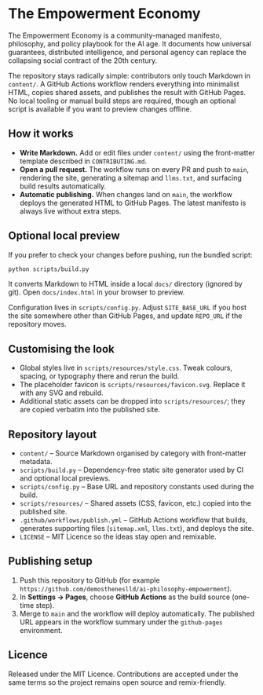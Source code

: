 # The Empowerment Economy

The Empowerment Economy is a community-managed manifesto, philosophy, and policy playbook for the AI age. It documents how universal guarantees, distributed intelligence, and personal agency can replace the collapsing social contract of the 20th century.

The repository stays radically simple: contributors only touch Markdown in `content/`. A GitHub Actions workflow renders everything into minimalist HTML, copies shared assets, and publishes the result with GitHub Pages. No local tooling or manual build steps are required, though an optional script is available if you want to preview changes offline.

## How it works

- **Write Markdown.** Add or edit files under `content/` using the front-matter template described in `CONTRIBUTING.md`.
- **Open a pull request.** The workflow runs on every PR and push to `main`, rendering the site, generating a sitemap and `llms.txt`, and surfacing build results automatically.
- **Automatic publishing.** When changes land on `main`, the workflow deploys the generated HTML to GitHub Pages. The latest manifesto is always live without extra steps.

## Optional local preview

If you prefer to check your changes before pushing, run the bundled script:

```bash
python scripts/build.py
```

It converts Markdown to HTML inside a local `docs/` directory (ignored by git). Open `docs/index.html` in your browser to preview.

Configuration lives in `scripts/config.py`. Adjust `SITE_BASE_URL` if you host the site somewhere other than GitHub Pages, and update `REPO_URL` if the repository moves.

## Customising the look

- Global styles live in `scripts/resources/style.css`. Tweak colours, spacing, or typography there and rerun the build.
- The placeholder favicon is `scripts/resources/favicon.svg`. Replace it with any SVG and rebuild.
- Additional static assets can be dropped into `scripts/resources/`; they are copied verbatim into the published site.

## Repository layout

- `content/` – Source Markdown organised by category with front-matter metadata.
- `scripts/build.py` – Dependency-free static site generator used by CI and optional local previews.
- `scripts/config.py` – Base URL and repository constants used during the build.
- `scripts/resources/` – Shared assets (CSS, favicon, etc.) copied into the published site.
- `.github/workflows/publish.yml` – GitHub Actions workflow that builds, generates supporting files (`sitemap.xml`, `llms.txt`), and deploys the site.
- `LICENSE` – MIT Licence so the ideas stay open and remixable.

## Publishing setup

1. Push this repository to GitHub (for example `https://github.com/demostheneslld/ai-philosophy-empowerment`).
2. In **Settings → Pages**, choose **GitHub Actions** as the build source (one-time step).
3. Merge to `main` and the workflow will deploy automatically. The published URL appears in the workflow summary under the `github-pages` environment.

## Licence

Released under the MIT Licence. Contributions are accepted under the same terms so the project remains open source and remix-friendly.
